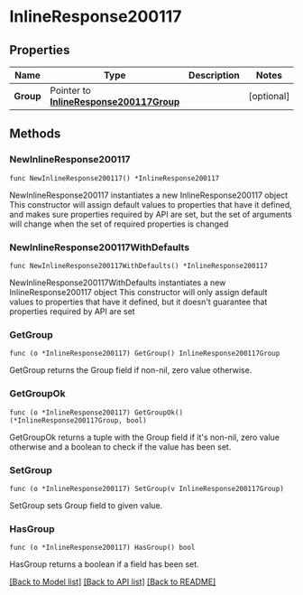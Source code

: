 # InlineResponse200117

## Properties

Name | Type | Description | Notes
------------ | ------------- | ------------- | -------------
**Group** | Pointer to [**InlineResponse200117Group**](inline_response_200_117_group.md) |  | [optional] 

## Methods

### NewInlineResponse200117

`func NewInlineResponse200117() *InlineResponse200117`

NewInlineResponse200117 instantiates a new InlineResponse200117 object
This constructor will assign default values to properties that have it defined,
and makes sure properties required by API are set, but the set of arguments
will change when the set of required properties is changed

### NewInlineResponse200117WithDefaults

`func NewInlineResponse200117WithDefaults() *InlineResponse200117`

NewInlineResponse200117WithDefaults instantiates a new InlineResponse200117 object
This constructor will only assign default values to properties that have it defined,
but it doesn't guarantee that properties required by API are set

### GetGroup

`func (o *InlineResponse200117) GetGroup() InlineResponse200117Group`

GetGroup returns the Group field if non-nil, zero value otherwise.

### GetGroupOk

`func (o *InlineResponse200117) GetGroupOk() (*InlineResponse200117Group, bool)`

GetGroupOk returns a tuple with the Group field if it's non-nil, zero value otherwise
and a boolean to check if the value has been set.

### SetGroup

`func (o *InlineResponse200117) SetGroup(v InlineResponse200117Group)`

SetGroup sets Group field to given value.

### HasGroup

`func (o *InlineResponse200117) HasGroup() bool`

HasGroup returns a boolean if a field has been set.


[[Back to Model list]](../README.md#documentation-for-models) [[Back to API list]](../README.md#documentation-for-api-endpoints) [[Back to README]](../README.md)


